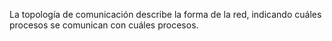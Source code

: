 La topología de comunicación describe la forma de la red, indicando cuáles procesos se comunican con cuáles procesos.

